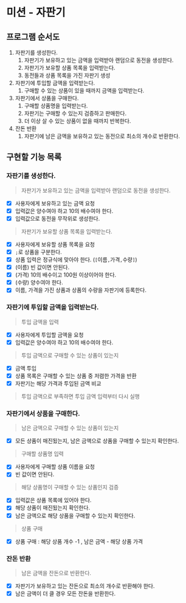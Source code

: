 # 미션 - 자판기

## 프로그램 순서도

1. 자판기를 생성한다.
    1. 자판기가 보유하고 있는 금액을 입력받아 랜덤으로 동전을 생성한다.
    2. 자판기가 보유할 상품 목록을 입력받는다.
    3. 동전들과 상품 목록을 가진 자판기 생성
2. 자판기에 투입할 금액을 입력받는다.
    1. 구매할 수 있는 상품이 있을 때까지 금액을 입력받는다.
3. 자판기에서 상품을 구매한다.
    1. 구매할 상품명을 입력받는다.
    2. 자판기는 구매할 수 있는지 검증하고 판매한다.
    3. 더 이상 살 수 있는 상품이 없을 때까지 반복한다.
4. 잔돈 반환
    1. 자판기에 남은 금액을 보유하고 있는 동전으로 최소의 개수로 반환한다.

## 구현할 기능 목록
### 자판기를 생성한다.
> 자판기가 보유하고 있는 금액을 입력받아 랜덤으로 동전을 생성한다.
- [x] 사용자에게 보유하고 있는 금액 요청
- [x] 입력값은 양수여야 하고 10의 배수여야 한다.
- [x] 입력값으로 동전을 무작위로 생성한다.

> 자판기가 보유할 상품 목록을 입력받는다.
- [x] 사용자에게 보유할 상품 목록을 요청
- [x] `;`로 상품을 구분한다.
- [x] 상품 입력은 정규식에 맞아야 한다. (`[`이름`,`가격`,`수량`]`)
- [x] (이름) 빈 값이면 안된다.
- [x] (가격) 10의 배수이고 100원 이상이어야 한다.
- [x] (수량) 양수여야 한다.
- [x] 이름, 가격을 가진 상품과 상품의 수량을 자판기에 등록한다.

### 자판기에 투입할 금액을 입력받는다.
> 투입 금액을 입력
- [x] 사용자에게 투입할 금액을 요청
- [x] 입력값은 양수여야 하고 10의 배수여야 한다.

> 투입 금액으로 구매할 수 있는 상품이 있는지
- [x] 금액 투입
- [x] 상품 목록은 구매할 수 있는 상품 중 저렴한 가격을 반환
- [x] 자판기는 해당 가격과 투입된 금액 비교

> 투입 금액으로 부족하면 투입 금액 입력부터 다시 실행

### 자판기에서 상품을 구매한다.
> 남은 금액으로 구매할 수 있는 상품이 있는지
- [x] 모든 상품이 매진됬는지, 남은 금액으로 상품을 구매할 수 있는지 확인한다.

> 구매할 상품명 입력
- [x] 사용자에게 구매할 상품 이름을 요청
- [x] 빈 값이면 안된다. 

> 해당 상품명이 구매할 수 있는 상품인지 검증
- [x] 입력값은 상품 목록에 있어야 한다.
- [x] 해당 상품이 매진됬는지 확인한다.
- [x] 남은 금액으로 해당 상품을 구매할 수 있는지 확인한다.

> 상품 구매
- [x] 상품 구매 : 해당 상품 개수 -1 , 남은 금액 - 해당 상품 가격

### 잔돈 반환
> 남은 금액을 잔돈으로 반환한다.
- [x] 자판기가 보유하고 있는 잔돈으로 최소의 개수로 반환해야 한다.
- [x] 남은 금액이 더 클 경우 모든 잔돈을 반환한다.
